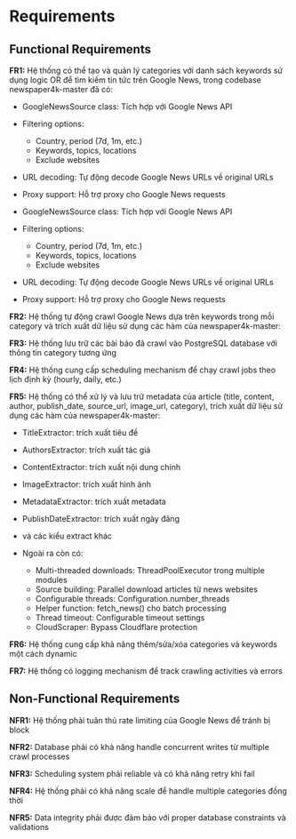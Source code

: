 # Requirements

## Functional Requirements

**FR1:** Hệ thống có thể tạo và quản lý categories với danh sách keywords sử dụng logic OR để tìm kiếm tin tức trên Google News, trong codebase newspaper4k-master đã có:

- GoogleNewsSource class: Tích hợp với Google News API
- Filtering options:

  - Country, period (7d, 1m, etc.)
  - Keywords, topics, locations
  - Exclude websites
- URL decoding: Tự động decode Google News URLs về original URLs
- Proxy support: Hỗ trợ proxy cho Google News requests
- GoogleNewsSource class: Tích hợp với Google News API
- Filtering options:

  - Country, period (7d, 1m, etc.)
  - Keywords, topics, locations
  - Exclude websites
- URL decoding: Tự động decode Google News URLs về original URLs
- Proxy support: Hỗ trợ proxy cho Google News requests

**FR2:** Hệ thống tự động crawl Google News dựa trên keywords trong mỗi category và trích xuất dữ liệu sử dụng các hàm của newspaper4k-master:

**FR3:** Hệ thống lưu trữ các bài báo đã crawl vào PostgreSQL database với thông tin category tương ứng

**FR4:** Hệ thống cung cấp scheduling mechanism để chạy crawl jobs theo lịch định kỳ (hourly, daily, etc.)

**FR5:** Hệ thống có thể xử lý và lưu trữ metadata của article (title, content, author, publish_date, source_url, image_url, category), trích xuất dữ liệu sử dụng các hàm của newspaper4k-master:

- TitleExtractor: trích xuất tiêu đề
- AuthorsExtractor: trích xuất tác giả
- ContentExtractor: trích xuất nội dung chính
- ImageExtractor: trích xuất hình ảnh
- MetadataExtractor: trích xuất metadata
- PublishDateExtractor: trích xuất ngày đăng
- và các kiểu extract khác
- Ngoài ra còn có:

  - Multi-threaded downloads: ThreadPoolExecutor trong multiple modules
  - Source building: Parallel download articles từ news websites
  - Configurable threads: Configuration.number_threads
  - Helper function: fetch_news() cho batch processing
  - Thread timeout: Configurable timeout settings
  - CloudScraper: Bypass Cloudflare protection

**FR6:** Hệ thống cung cấp khả năng thêm/sửa/xóa categories và keywords một cách dynamic

**FR7:** Hệ thống có logging mechanism để track crawling activities và errors

## Non-Functional Requirements

**NFR1:** Hệ thống phải tuân thủ rate limiting của Google News để tránh bị block

**NFR2:** Database phải có khả năng handle concurrent writes từ multiple crawl processes

**NFR3:** Scheduling system phải reliable và có khả năng retry khi fail

**NFR4:** Hệ thống phải có khả năng scale để handle multiple categories đồng thời

**NFR5:** Data integrity phải được đảm bảo với proper database constraints và validations

